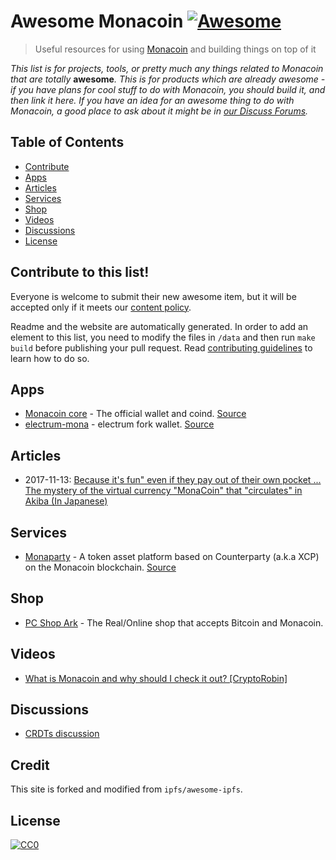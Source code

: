 # Awesome Monacoin [![Awesome](https://cdn.rawgit.com/sindresorhus/awesome/d7305f38d29fed78fa85652e3a63e154dd8e8829/media/badge.svg)](https://github.com/sindresorhus/awesome)


> Useful resources for using [Monacoin](https://monacoinproject.org) and building things on top of it

_This list is for projects, tools, or pretty much any things related to Monacoin that are totally_ **awesome**_. This is for products which are already awesome - if you have plans for cool stuff to do with Monacoin, you should build it, and then link it here. If you have an idea for an awesome thing to do with Monacoin, a good place to ask about it might be in [our  Discuss Forums](https://github.com/monacoinproject/monacoin/discussions)._

## Table of Contents

- [Contribute](#contribute-to-this-list)
- [Apps](#apps)
- [Articles](#articles)
- [Services](#services)
- [Shop](#shop)
- [Videos](#videos)
- [Discussions](#discussions)
- [License](#license)

## Contribute to this list!

Everyone is welcome to submit their new awesome item, but it will be accepted only if it meets our [content policy](https://github.com/monacoinproject/awesome/blob/master/POLICY.md).

Readme and the website are automatically generated. In order to add an element to this list, you need to modify the files in `/data` and then run  `make build` before publishing your pull request. Read [contributing guidelines](https://github.com/monacoinproject/awesome/blob/master/CONTRIBUTING.md) to learn how to do so.

## Apps

- [Monacoin core](https://monacoin.org/) - The official wallet and coind. [Source](https://github.com/monacoinproject/monacoin)
- [electrum-mona](https://electrum-mona.org/) - electrum fork wallet. [Source](https://github.com/wakiyamap/electrum-mona)

## Articles

- 2017-11-13: [Because it's fun" even if they pay out of their own pocket ... The mystery of the virtual currency "MonaCoin" that "circulates" in Akiba (In Japanese)](https://www.itmedia.co.jp/news/articles/1711/13/news032.html) 

## Services

- [Monaparty](https://monaparty.me/) - A token asset platform based on Counterparty (a.k.a XCP) on the Monacoin blockchain. [Source](https://github.com/monaparty/)

## Shop

- [PC Shop Ark](https://www.ark-pc.co.jp/) - The Real/Online shop that accepts Bitcoin and Monacoin.

## Videos

- [What is Monacoin and why should I check it out? [CryptoRobin]](https://www.youtube.com/watch?v=lIg0ub_VWjk) 

## Discussions

* [CRDTs discussion](https://github.com/ipfs/notes/issues/23)

## Credit

This site is forked and modified from `ipfs/awesome-ipfs`.

## License

[![CC0](https://licensebuttons.net/p/zero/1.0/88x31.png)](https://creativecommons.org/publicdomain/zero/1.0/)
